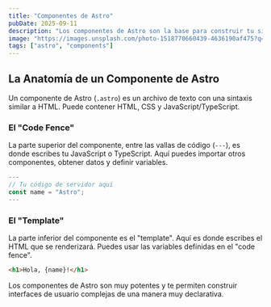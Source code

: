 ```yaml
---
title: "Componentes de Astro"
pubDate: 2025-09-11
description: "Los componentes de Astro son la base para construir tu sitio."
image: "https://images.unsplash.com/photo-1518770660439-4636190af475?q=80&w=2070&auto=format&fit=crop&ixlib=rb-4.0.3&ixid=M3wxMjA3fDB8MHxwaG90by1wYWdlfHx8fGVufDB8fHx8fA%3D%3D"
tags: ["astro", "components"]
---
```


## La Anatomía de un Componente de Astro

Un componente de Astro (`.astro`) es un archivo de texto con una sintaxis similar a HTML. Puede contener HTML, CSS y JavaScript/TypeScript.

### El "Code Fence"

La parte superior del componente, entre las vallas de código (`---`), es donde escribes tu JavaScript o TypeScript. Aquí puedes importar otros componentes, obtener datos y definir variables.

```javascript
---
// Tu código de servidor aquí
const name = "Astro";
---
```

### El "Template"

La parte inferior del componente es el "template". Aquí es donde escribes el HTML que se renderizará. Puedes usar las variables definidas en el "code fence".

```html
<h1>Hola, {name}!</h1>
```

Los componentes de Astro son muy potentes y te permiten construir interfaces de usuario complejas de una manera muy declarativa.